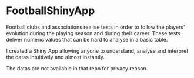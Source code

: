 # FootballShinyApp

Football clubs and associations realise tests in order to follow the players' evolution during the playing season and during their career. These tests deliver numeric values that can be hard to analyse in a basic table.

I created a Shiny App allowing anyone to understand, analyse and interpret the datas intuitively and almost instantly.

The datas are not available in that repo for privacy reason.
